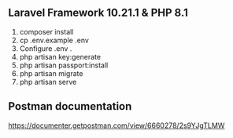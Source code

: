 Laravel Framework 10.21.1 & PHP 8.1
-----

1. composer install
2. cp .env.example .env
3. Configure .env .
4. php artisan key:generate
5. php artisan passport:install
6. php artisan migrate
7. php artisan serve

Postman documentation
-----
https://documenter.getpostman.com/view/6660278/2s9YJgTLMW
